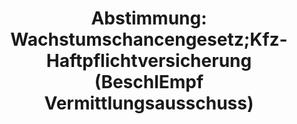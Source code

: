 ---
abstimmung:
  abstimmung: 1
  bundestagssitzung: 155
  datum: 23. Februar 2024
  legislaturperiode: 20
categories:
- Todo
data:
- title: Abstimmungsergebnis 20240223_1.pdf
  url: /res/2025-btw/abstimmungsergebnisse/20240223_1.pdf
- title: Abstimmungsergebnis 20240223_1_xls.xlsx
  url: /res/2025-btw/abstimmungsergebnisse/20240223_1_xls.xlsx
- title: Abstimmungsergebnis 20240223_1_xls.csv
  url: /res/2025-btw/abstimmungsergebnisse_csv/20240223_1_xls.csv
documents:
- local: /res/2025-btw/drucksachen/2010410.pdf
  summary: '### Beschlussempfehlung des Vermittlungsausschusses


    Der Vermittlungsausschuss empfiehlt Änderungen des Gesetzes zur Stärkung von Wachstumschancen,
    Investitionen und Innovation sowie Steuervereinfachung und Steuerfairness (Wachstumschancengesetz).


    **Kernpunkte und Ziele:**


    * Anpassung der Inhaltsübersicht

    * Änderung von Artikeln im Gesetz

    * Streichung von Artikeln im Gesetz

    * Neufassung von Artikeln im Gesetz

    * Hinzufügen neuer Artikel im Gesetz'
  title: Drucksache 20/10410
  url: https://dserver.bundestag.de/btd/20/104/2010410.pdf
ergebnis:
  AfD:
    enthaltung: 0
    gesamt: 78
    ja: 0
    nein: 58
    nichtabgegeben: 20
    ungueltig: 0
  BSW:
    enthaltung: 0
    gesamt: 10
    ja: 0
    nein: 9
    nichtabgegeben: 1
    ungueltig: 0
  Bündnis 90/Die Grünen:
    enthaltung: 0
    gesamt: 118
    ja: 109
    nein: 0
    nichtabgegeben: 9
    ungueltig: 0
  CDU/CSU:
    enthaltung: 0
    gesamt: 196
    ja: 0
    nein: 173
    nichtabgegeben: 23
    ungueltig: 0
  Die Linke:
    enthaltung: 0
    gesamt: 28
    ja: 0
    nein: 24
    nichtabgegeben: 4
    ungueltig: 0
  FDP:
    enthaltung: 0
    gesamt: 92
    ja: 83
    nein: 0
    nichtabgegeben: 9
    ungueltig: 0
  Fraktionslos:
    enthaltung: 1
    gesamt: 6
    ja: 0
    nein: 3
    nichtabgegeben: 2
    ungueltig: 0
  SPD:
    enthaltung: 0
    gesamt: 207
    ja: 184
    nein: 0
    nichtabgegeben: 23
    ungueltig: 0
layout: abstimmung
links:
- title: Link zu bundestag.de
  url: https://www.bundestag.de/parlament/plenum/abstimmung/abstimmung?id=902
preview: 'Deutscher Bundestag


  155. Sitzung des Deutschen Bundestages

  am Freitag, 23. Februar 2024


  Endgültiges Ergebnis der Namentlichen Abstimmung Nr. 1


  Beschlussempfehlung des Vermittlungsausschusses

  zu dem Gesetz zur Stärkung von Wachstumschancen, Investitionen und Innovationen

  sowie Steuervereinfachung und Steuerfairness (Wachstumschancengesetz)

  - Drucksachen 20/10410 -'
tags:
- Todo
title: 'Abstimmung: Wachstumschancengesetz;Kfz-Haftpflichtversicherung (BeschlEmpf
  Vermittlungsausschuss)'
---